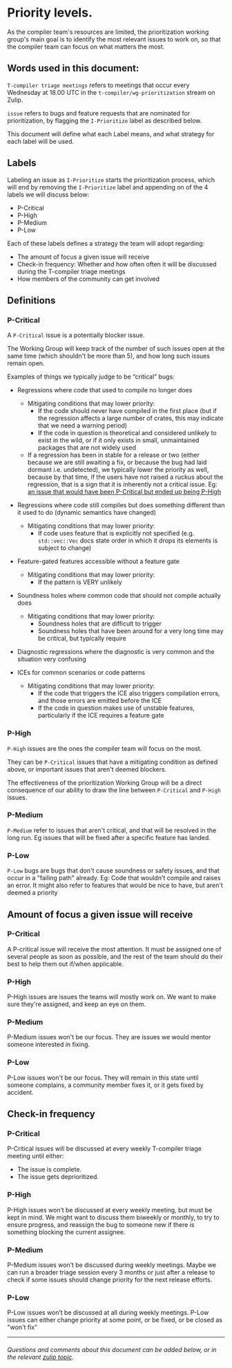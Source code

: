 # Priority levels.

As the compiler team's resources are limited, the prioritization working group's main goal is to identify the most relevant issues to work on, so that the compiler team can focus on what matters the most.

## Words used in this document:

`T-compiler triage meetings` refers to meetings that occur every Wednesday at 18.00 UTC in the `t-compiler/wg-prioritization` stream on Zulip.

`issue` refers to bugs and feature requests that are nominated for prioritization, by flagging the `I-Prioritize` label as described below.

This document will define what each Label means, and what strategy for each label will be used.

## Labels

Labeling an issue as `I-Prioritize` starts the prioritization process, which will end by removing the `I-Prioritize` label and appending on of the 4 labels we will discuss below:

- P-Critical
- P-High
- P-Medium
- P-Low

Each of these labels defines a strategy the team will adopt regarding:

- The amount of focus a given issue will receive
- Check-in frequency: Whether and how often often it will be discussed during the T-compiler triage meetings
- How members of the community can get involved

## Definitions

### P-Critical

A `P-Critical` issue is a potentially blocker issue.

The Working Group will keep track of the number of such issues open at the same time (which shouldn't be more than 5), and how long such issues remain open.

Examples of things we typically judge to be “critical” bugs:

- Regressions where code that used to compile no longer does

  - Mitigating conditions that may lower priority:
    - If the code should never have compiled in the first place (but if the regression affects a large number of crates, this may indicate that we need a warning period)
    - If the code in question is theoretical and considered unlikely to exist in the wild, or if it only exists in small, unmaintained packages that are not widely used
  - If a regression has been in stable for a release or two (either because we are still awaiting a fix, or because the bug had laid dormant i.e. undetected), we typically lower the priority as well, because by that time, if the users have not raised a ruckus about the regression, that is a sign that it is inherently not a critical issue. Eg: [an issue that would have been P-Critical but ended up being P-High](https://rust-lang.zulipchat.com/#narrow/stream/227806-t-compiler.2Fwg-prioritization/topic/pre-meeting.20triage.202020-04-09.20.2354818)

- Regressions where code still compiles but does something different than it used to do (dynamic semantics have changed)
  - Mitigating conditions that may lower priority:
    - If code uses feature that is explicitly not specified (e.g. `std::vec::Vec` docs state order in which it drops its elements is subject to change)
- Feature-gated features accessible without a feature gate
  - Mitigating conditions that may lower priority:
    - If the pattern is VERY unlikely
- Soundness holes where common code that should not compile actually does
  - Mitigating conditions that may lower priority:
    - Soundness holes that are difficult to trigger
    - Soundness holes that have been around for a very long time may be critical, but typically require
- Diagnostic regressions where the diagnostic is very common and the situation very confusing
- ICEs for common scenarios or code patterns
  - Mitigating conditions that may lower priority:
    - If the code that triggers the ICE also triggers compilation errors, and those errors are emitted before the ICE
    - If the code in question makes use of unstable features, particularly if the ICE requires a feature gate

### P-High

`P-High` issues are the ones the compiler team will focus on the most.

They can be `P-Critical` issues that have a mitigating condition as defined above, or important issues that aren't deemed blockers.

The effectiveness of the prioritization Working Group will be a direct consequence of our ability to draw the line between `P-Critical` and `P-High` issues.

### P-Medium

`P-Medium` refer to issues that aren't critical, and that will be resolved in the long run. Eg issues that will be fixed after a specific feature has landed.

### P-Low

`P-Low` bugs are bugs that don't cause soundness or safety issues, and that occur in a "failing path" already. Eg: Code that wouldn't compile and raises an error. It might also refer to features that would be nice to have, but aren't deemed a priority

## Amount of focus a given issue will receive

### P-Critical

A P-critical issue will receive the most attention. It must be assigned one of several people as soon as possible, and the rest of the team should do their best to help them out if/when applicable.

### P-High

P-High issues are issues the teams will mostly work on. We want to make sure they're assigned, and keep an eye on them.

### P-Medium

P-Medium issues won't be our focus. They are issues we would mentor someone interested in fixing.

### P-Low

P-Low issues won't be our focus. They will remain in this state until someone complains, a community member fixes it, or it gets fixed by accident.

## Check-in frequency

### P-Critical

P-Critical issues will be discussed at every weekly T-compiler triage meeting until either:

- The issue is complete.
- The issue gets deprioritized.

### P-High

P-High issues won’t be discussed at every weekly meeting, but must be kept in mind. We might want to discuss them biweekly or monthly, to try to ensure progress, and reassign the bug to someone new if there is something blocking the current assignee.

### P-Medium

P-Medium issues won’t be discussed during weekly meetings. Maybe we can run a broader triage session every 3 months or just after a release to check if some issues should change priority for the next release efforts.

### P-Low

P-Low issues won’t be discussed at all during weekly meetings. P-Low issues can either change priority at some point, or be fixed, or be closed as "won't fix"

---

###### Questions and comments about this document can be added below, or in the relevant [zulip topic](https://rust-lang.zulipchat.com/#narrow/stream/227806-t-compiler.2Fwg-prioritization/topic/What.20is.20the.20meaning.20of.20each.20priority.20level.3F).

######
